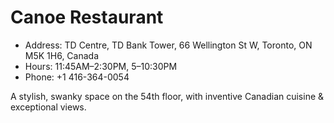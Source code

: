 # Canoe Restaurant

* Address: TD Centre, TD Bank Tower, 66 Wellington St W, Toronto, ON M5K 1H6, Canada
* Hours: 11:45AM–2:30PM, 5–10:30PM
* Phone: +1 416-364-0054

A stylish, swanky space on the 54th floor, with inventive Canadian cuisine & exceptional views.
